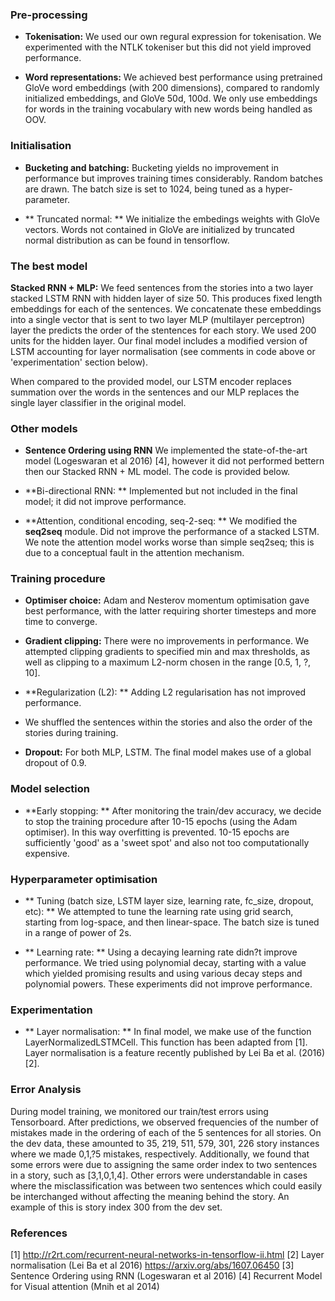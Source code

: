 ### Pre-processing

* **Tokenisation:** We used our own regural expression for tokenisation. We experimented with the NTLK tokeniser but this did not yield improved performance. 

* **Word representations:**  We achieved best performance using pretrained GloVe word embeddings (with 200 dimensions), compared to randomly initialized embeddings, and GloVe 50d, 100d. We only use embeddings for words in the training vocabulary with new words being handled as OOV. 

### Initialisation 

* **Bucketing and batching:** Bucketing yields no improvement in performance but improves training times considerably. Random batches are drawn. The batch size is set to 1024, being tuned as a hyper-parameter.

* ** Truncated normal: ** We initialize the embedings weights with GloVe vectors. Words not contained in GloVe are initialized by truncated normal distribution as can be found in tensorflow.

### The best model

 **Stacked RNN + MLP:** We feed sentences from the stories into a two layer stacked LSTM RNN with hidden layer of size 50. This produces fixed length embeddings for each of the sentences. We concatenate these embeddings into a single vector that is sent to two layer MLP (multilayer perceptron) layer the predicts the order of the stentences for each story. We used  200 units for the hidden layer.  Our final model includes a modified version of LSTM accounting for layer normalisation (see comments in code above or 'experimentation' section below).

When compared to the provided model, our LSTM encoder replaces summation over the words in the sentences and our MLP replaces the single layer classifier in the original model.


### Other models 

* **Sentence Ordering using RNN**  We implemented the state-of-the-art model (Logeswaran et al 2016) [4], however it did not performed bettern then our Stacked RNN + ML model. The code is provided below.

* **Bi-directional RNN: ** Implemented but not included in the final model; it did not improve performance.

* **Attention, conditional encoding, seq-2-seq: ** We modified the **seq2seq** module. Did not improve the performance of a stacked LSTM. We note the attention model works worse than simple seq2seq; this is due to a conceptual fault in the attention mechanism.  

### Training procedure

* **Optimiser choice:** Adam and Nesterov momentum optimisation gave best performance, with the latter requiring shorter timesteps and more time to converge. 

* **Gradient clipping:** There were no improvements in performance. We attempted clipping gradients to specified min and max thresholds, as well as clipping to a maximum L2-norm chosen in the range [0.5, 1, ?, 10].

* **Regularization (L2): ** Adding L2 regularisation has not improved performance. 

* We shuffled the sentences within the stories and also the order of the stories during training.

* **Dropout:** For both MLP,  LSTM. The final model makes use of a global dropout of 0.9.


### Model selection

* **Early stopping: ** After monitoring the train/dev accuracy, we decide to stop the training procedure after 10-15 epochs (using the Adam optimiser). In this way overfitting is prevented. 10-15 epochs are sufficiently 'good' as a 'sweet spot' and also not too computationally expensive. 

### Hyperparameter optimisation

* ** Tuning (batch size, LSTM layer size, learning rate, fc_size, dropout, etc): ** We attempted to tune the learning rate using grid search, starting from log-space, and then linear-space. The batch size is tuned in a range of power of 2s. 

* ** Learning rate: ** Using a decaying learning rate didn?t improve performance. We tried using polynomial decay, starting with a value which yielded promising results and using various decay steps and polynomial powers. These experiments did not improve performance. 

### Experimentation

* ** Layer normalisation: ** 
In final model, we make use of the function LayerNormalizedLSTMCell. This function has been adapted from [1]. Layer normalisation is a feature recently published by Lei Ba et al. (2016) [2]. 

### Error Analysis
During model training, we monitored our train/test errors using Tensorboard.
After predictions, we observed frequencies of the number of mistakes made in the ordering of each of the 5 sentences for all stories. On the dev data, these amounted to 35, 219, 511, 579, 301, 226 story instances where we made 0,1,?5 mistakes, respectively. 
Additionally, we found that some errors were due to assigning the same order index to two sentences in a story, such as [3,1,0,1,4]. 
Other errors were understandable in cases where the misclassification was between two sentences which could easily be interchanged without affecting the meaning behind the story. An example of this is story index 300 from the dev set.

### References 
[1] http://r2rt.com/recurrent-neural-networks-in-tensorflow-ii.html
[2] Layer normalisation (Lei Ba et al 2016) https://arxiv.org/abs/1607.06450
[3] Sentence Ordering using RNN (Logeswaran et al 2016)
[4] Recurrent Model for Visual attention (Mnih et al 2014)